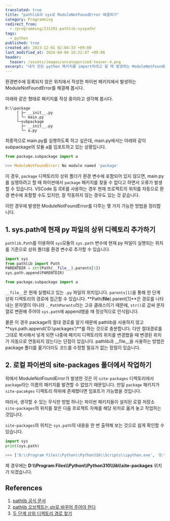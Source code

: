 ```yaml
---
translated: true
title: "pathlib과 sys로 ModuleNotFoundError 해결하기"
category: Programming
redirect_from:
  - /programming/231201-pathlib-syspath/
tags:
  - python
published: true
created_at: 2023-12-01 02:04:33 +09:00
last_modified_at: 2024-04-04 16:22:47 +09:00
header:
  teaser: /assets/images/uncategorized-teaser-4.png
excerpt: "내가 만든 python 패키지를 import하려고 할 때 발생하는 ModuleNotFoundError 해결하기"
---
```


환경변수에 등록되지 않은 위치에서 작성한 파이썬 패키지에서 발생하는 ModuleNotFoundError를 해결해 봅시다.

아래와 같은 형태로 패키지를 작성 중이라고 생각해 봅시다.

```
D:\\package
     │ ├─ __init__.py
     │ └─ main.py
     └─subpackage
       ├─ __init__.py
       └─ a.py
```

최종적으로 main.py를 실행하도록 하고 싶은데, main.py에서는 아래와 같이 subpackage의 모듈 a를 임포트하고 있는 상황입니다.

```python
from package.subpackage import a

>>> ModuleNotFoundError: No module named 'package'
```

이 경우, `package` 디렉토리의 상위 폴더가 환경 변수에 포함되어 있지 않으면, main.py를 실행하려고 할 때 파이썬에서 `package` 패키지를 찾을 수 없다고 하면서 오류가 발생할 수 있습니다. VSCode 등 IDE를 사용하는 경우 현재 프로젝트의 위치를 자동으로 환경 변수에 포함할 수도 있지만, 잘 작동하지 않는 경우도 있는 것 같습니다.

이런 경우에 발생한 ModuleNotFoundError를 다루는 몇 가지 가능한 방법을 정리합니다. 

## 1. sys.path에 현재 py 파일의 상위 디렉토리 추가하기

`pathlib.Path`를 이용하여 `sys`모듈의 `sys.path` 변수에 현재 py 파일이 실행되는 위치를 기준으로 상위 폴더를 환경 변수로 추가할 수 있습니다.

```python
import sys
from pathlib import Path
PARENTDIR = str(Path(__file__).parents[1])
sys.path.append(PARENTDIR)

from package.subpackage import a
```

`__file__`은 현재 실행되고 있는 `.py` 파일의 위치입니다. `parents[1]`을 통해 한 단계 상위 디렉토리의 경로에 접근할 수 있습니다. **Path(__file__).parent[1]**은 경로를 나타내는 문자열이 아니라 `._PathParents`라는 고유 클래스이기 때문에, `str()`로 감싸 문자열로 변환해 주어야 `sys.path`에 append했을 때 정상적으로 인식됩니다.

물론 이 경우 package의 절대 경로를 알기 때문에 pathlib을 사용하지 않고 **sys.path.append('D:\\packages')**를 하는 것으로 충분합니다. 다만 절대경로를 그대로 복사해서 넣게 되면 나중에 패키지 디렉토리의 위치를 변경했을 때 변경된 위치가 자동으로 연동되지 않는다는 단점이 있습니다. pathlib과 __file__을 사용하는 방법은 package 폴더를 옮기더라도 코드를 수정할 필요가 없는 장점이 있습니다.


## 2. 로컬 파이썬의 site-packages 폴더에서 작업하기

위에서 ModuleNotFoundError가 발생한 것은 이 `site-packages` 디렉토리에서 `package`라는 이름의 패키지를 발견할 수 없었기 때문입니다. 만일 `package` 패키지가 `site-pacakges` 디렉토리 하위에 존재했다면 임포트가 가능했을 것입니다.

따라서, 생각할 수 있는 무식한 방법 하나는 파이썬 패키지들이 설치된 로컬 저장소 `site-packages`의 위치를 찾은 다음 프로젝트 자체를 해당 위치로 옮겨 놓고 작업하는 것입니다.

`site-packages`의 위치는 `sys.path`의 내용을 한 번 출력해 보는 것으로 쉽게 확인할 수 있습니다.

```python
import sys
print(sys.path)

>>> ['D:\\Program Files\\Python\\Python310\\Scripts\\ipython.exe', 'D:\\Program Files\\Python\\Python310\\python310.zip', 'D:\\Program Files\\Python\\Python310\\DLLs', 'D:\\Program Files\\Python\\Python310\\lib', 'D:\\Program Files\\Python\\Python310', '', 'D:\\Program Files\\Python\\Python310\\lib\\site-packages']
```

제 경우에는 **D:\\\Program Files\\\Python\\\Python310\\\lib\\\site-packages** 위치가 되겠습니다.

## References
1. [pathlib 공식 문서](https://docs.python.org/ko/3/library/pathlib.html)
2. [pathlib 오브젝트는 str로 바꾸어 주어야 한다](https://stackoverflow.com/questions/44315815/python-pathlib-path-object-not-converting-to-string)
3. [두 단계 상위 디렉토리 경로 찾기](https://stackoverflow.com/questions/27844088/python-get-directory-two-levels-up)